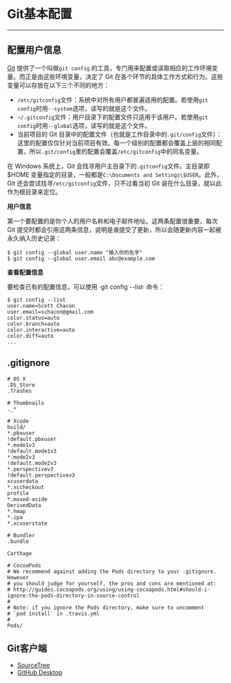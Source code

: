 # **Git基本配置**

---

## **配置用户信息**

[Git](https://git-scm.com/docs) 提供了一个叫做`git config` 的工具，专门用来配置或读取相应的工作环境变量。而正是由这些环境变量，决定了 Git 在各个环节的具体工作方式和行为。这些变量可以存放在以下三个不同的地方：

* `/etc/gitconfig`文件：系统中对所有用户都普遍适用的配置。若使用`git config`时用`--system`选项，读写的就是这个文件。
* `~/.gitconfig`文件：用户目录下的配置文件只适用于该用户。若使用`git config`时用`--global`选项，读写的就是这个文件。
* 当前项目的 Git 目录中的配置文件（也就是工作目录中的`.git/config`文件）：这里的配置仅仅针对当前项目有效。每一个级别的配置都会覆盖上层的相同配置，所以`.git/config`里的配置会覆盖`/etc/gitconfig`中的同名变量。

在 Windows 系统上，Git 会找寻用户主目录下的`.gitconfig`文件。主目录即 $HOME 变量指定的目录，一般都是`C:\Documents and Settings\$USER`。此外，Git 还会尝试找寻`/etc/gitconfig`文件，只不过看当初 Git 装在什么目录，就以此作为根目录来定位。

**用户信息**

第一个要配置的是你个人的用户名称和电子邮件地址。这两条配置很重要，每次 Git 提交时都会引用这两条信息，说明是谁提交了更新，所以会随更新内容一起被永久纳入历史记录：

```
$ git config --global user.name "输入你的名字"
$ git config --global user.email abc@example.com
```

**查看配置信息**

要检查已有的配置信息，可以使用 ·git config --list· 命令：

```
$ git config --list
user.name=Scott Chacon
user.email=schacon@gmail.com
color.status=auto
color.branch=auto
color.interactive=auto
color.diff=auto
...
```

## **.gitignore**

    # OS X
    .DS_Store
    .Trashes

    # Thumbnails
    ._*

    # Xcode
    build/
    *.pbxuser
    !default.pbxuser
    *.mode1v3
    !default.mode1v3
    *.mode2v3
    !default.mode2v3
    *.perspectivev3
    !default.perspectivev3
    xcuserdata
    *.xccheckout
    profile
    *.moved-aside
    DerivedData
    *.hmap
    *.ipa
    *.xcuserstate

    # Bundler
    .bundle

    Carthage

    # CocoaPods
    # We recommend against adding the Pods directory to your .gitignore. However
    # you should judge for yourself, the pros and cons are mentioned at:
    # http://guides.cocoapods.org/using/using-cocoapods.html#should-i-ignore-the-pods-directory-in-source-control
    # 
    # Note: if you ignore the Pods directory, make sure to uncomment
    # `pod install` in .travis.yml
    #
    Pods/

## Git客户端

* [SourceTree](https://www.sourcetreeapp.com/)
* [GitHub Desktop](https://desktop.github.com/)



